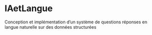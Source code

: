 # IAetLangue
Conception et implémentation d’un système de questions réponses en langue naturelle sur des données structurées
